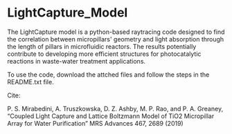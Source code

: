 # LightCapture_Model
The LightCapture model is a python-based raytracing code designed to find the correlation between micropillars' geometry and light absorption through the length of pillars in microfluidic reactors. The results potentially contribute to developing more efficient structures for photocatalytic reactions in waste-water treatment applications. 

To use the code, download the attched files and follow the steps in the README.txt file.

Cite:

P. S. Mirabedini, A. Truszkowska, D. Z. Ashby, M. P. Rao, and P. A. Greaney, “Coupled Light Capture and Lattice Boltzmann Model of TiO2 Micropillar Array for Water Purification” MRS Advances 467, 2689 (2019)




